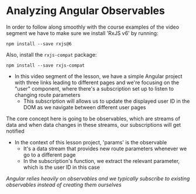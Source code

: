 # Analyzing Angular Observables

In order to follow along smoothly with the course examples of the video segment we have to make sure we install 'RxJS v6' by running:

`npm install --save rxjs@6`

Also, install the `rxjs-compat` package:

`npm install --save rxjs-compat`

- In this video segment of the lesson, we have a simple Angular project with three links leading to different pages and we're focusing on the "user" component, where there's a subscription set up to listen to changing route parameters
  - This subscription will allows us to update the displayed user ID in the DOM as we navigate between different user pages

The core concept here is going to be observables, which are streams of data and when data changes in these streams, our subscriptions will get notified

- In the context of this lesson project, 'params' is the observable
  - It's a data stream that provides new route parameters whenever we go to a different page
  - In the subscription's function, we extract the relevant parameter, which is the user ID in this case

_Angular relies heavily on observables and we typically subscribe to existing observables instead of creating them ourselves_
